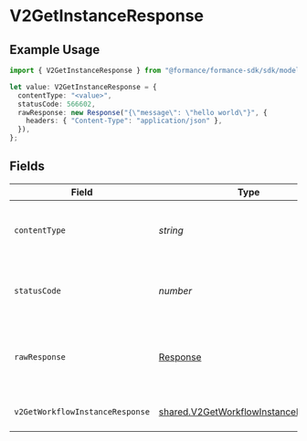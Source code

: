 # V2GetInstanceResponse

## Example Usage

```typescript
import { V2GetInstanceResponse } from "@formance/formance-sdk/sdk/models/operations";

let value: V2GetInstanceResponse = {
  contentType: "<value>",
  statusCode: 566602,
  rawResponse: new Response("{\"message\": \"hello world\"}", {
    headers: { "Content-Type": "application/json" },
  }),
};
```

## Fields

| Field                                                                                               | Type                                                                                                | Required                                                                                            | Description                                                                                         |
| --------------------------------------------------------------------------------------------------- | --------------------------------------------------------------------------------------------------- | --------------------------------------------------------------------------------------------------- | --------------------------------------------------------------------------------------------------- |
| `contentType`                                                                                       | *string*                                                                                            | :heavy_check_mark:                                                                                  | HTTP response content type for this operation                                                       |
| `statusCode`                                                                                        | *number*                                                                                            | :heavy_check_mark:                                                                                  | HTTP response status code for this operation                                                        |
| `rawResponse`                                                                                       | [Response](https://developer.mozilla.org/en-US/docs/Web/API/Response)                               | :heavy_check_mark:                                                                                  | Raw HTTP response; suitable for custom response parsing                                             |
| `v2GetWorkflowInstanceResponse`                                                                     | [shared.V2GetWorkflowInstanceResponse](../../../sdk/models/shared/v2getworkflowinstanceresponse.md) | :heavy_minus_sign:                                                                                  | The workflow instance                                                                               |